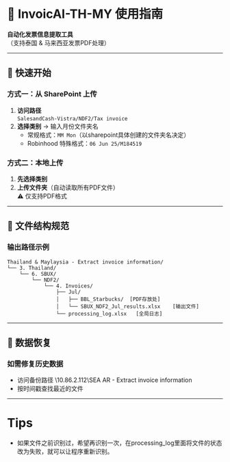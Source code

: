 # 📌 InvoicAI-TH-MY 使用指南

**自动化发票信息提取工具**  
（支持泰国 & 马来西亚发票PDF处理）

---

## 🚀 快速开始
### 方式一：从 SharePoint 上传
1. **访问路径**  
   `SalesandCash-Vistra/NDF2/Tax invoice`
2. **选择类别** → 输入月份文件夹名  
   - 常规格式：`MM Mon`（以sharepoint具体创建的文件夹名决定）  
   - Robinhood 特殊格式：`06 Jun 25/M184519`

### 方式二：本地上传
1. **先选择类别**  
2. **上传文件夹**（自动读取所有PDF文件）  
   ⚠️ 仅支持PDF格式

---

## 📂 文件结构规范
### 输出路径示例
```plaintext
Thailand & Maylaysia - Extract invoice information/
└── 3. Thailand/
    └── 6. SBUX/
        └── NDF2/
            └── 4. Invoices/
                ├── Jul/
                │   ├── BBL_Starbucks/  [PDF存放处]
                │   └── SBUX_NDF2_Jul_results.xlsx    [输出文件]
                └── processing_log.xlsx   [全局日志]
```

---

## 🔄 数据恢复
### 如需修复历史数据
- 访问备份路径 \\10.86.2.112\SEA AR - Extract invoice information
- 按时间戳查找最近的文件

---
# Tips
- 如果文件之前识别过，希望再识别一次，在processing_log里面将文件的状态改为失败，就可以让程序重新识别。


